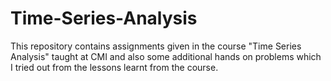 # Time-Series-Analysis
This repository contains assignments given in the course "Time Series Analysis" taught at CMI and also some additional hands on problems which I tried out from the lessons learnt from the course.
